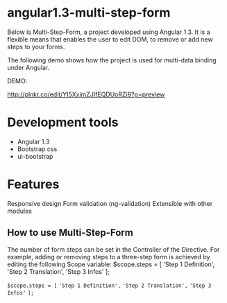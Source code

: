 # angular1.3-multi-step-form

Below is Multi-Step-Form, a project developed using Angular 1.3. It is a flexible means that enables the user to edit DOM, to remove or add new steps to your forms.

The following demo shows how the project is used for multi-data binding under Angular.

DEMO: 

http://plnkr.co/edit/YI5XximZJIfEQDUoRZi8?p=preview

# Development tools
- Angular 1.3
- Bootstrap css
- ui-bootstrap

# Features
Responsive design
Form validation (ng-validation)
Extensible with other modules

## How to use Multi-Step-Form

 The number of form steps can be set in the Controller of the Directive.
For example, adding or removing steps to a three-step form is achieved by editing the following Scope variable: 
$scope.steps = [ 'Step 1 Definition', 'Step 2 Translation', 'Step 3 Infos' ];

 
`$scope.steps = [`
     `'Step 1 Definition',`
     `'Step 2 Translation',`
     `'Step 3 Infos'`
   `];`


